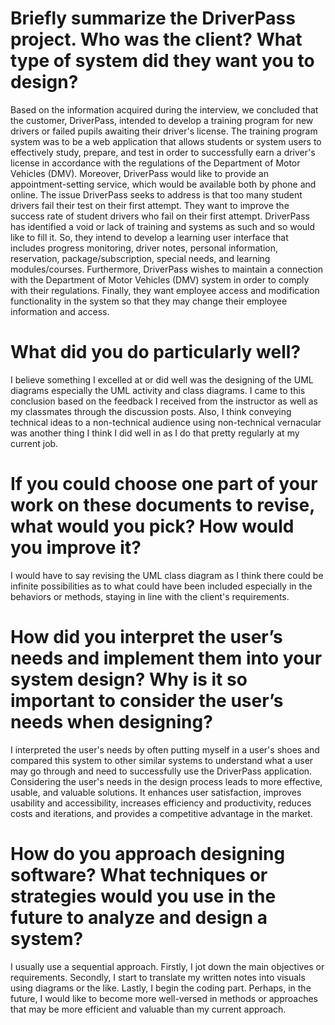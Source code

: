# Briefly summarize the DriverPass project. Who was the client? What type of system did they want you to design?

Based on the information acquired during the interview, we concluded that the customer, DriverPass, intended to develop a training program for new drivers or failed pupils awaiting their driver's license. The training program system was to be a web application that allows students or system users to effectively study, prepare, and test in order to successfully earn a driver's license in accordance with the regulations of the Department of Motor Vehicles (DMV). Moreover, DriverPass would like to provide an appointment-setting service, which would be available both by phone and online. The issue DriverPass seeks to address is that too many student drivers fail their test on their first attempt. They want to improve the success rate of student drivers who fail on their first attempt. DriverPass has identified a void or lack of training and systems as such and so would like to fill it. So, they intend to develop a learning user interface that includes progress monitoring, driver notes, personal information, reservation, package/subscription, special needs, and learning modules/courses. Furthermore, DriverPass wishes to maintain a connection with the Department of Motor Vehicles (DMV) system in order to comply with their regulations. Finally, they want employee access and modification functionality in the system so that they may change their employee information and access.

# What did you do particularly well?

I believe something I excelled at or did well was the designing of the UML diagrams especially the UML activity and class diagrams. I came to this conclusion based on the feedback I received from the instructor as well as my classmates through the discussion posts. Also, I think conveying technical ideas to a non-technical audience using non-technical vernacular was another thing I think I did well in as I do that pretty regularly at my current job.

# If you could choose one part of your work on these documents to revise, what would you pick? How would you improve it?

I would have to say revising the UML class diagram as I think there could be infinite possibilities as to what could have been included especially in the behaviors or methods, staying in line with the client's requirements.

# How did you interpret the user’s needs and implement them into your system design? Why is it so important to consider the user’s needs when designing?

I interpreted the user's needs by often putting myself in a user's shoes and compared this system to other similar systems to understand what a user may go through and need to successfully use the DriverPass application. Considering the user's needs in the design process leads to more effective, usable, and valuable solutions. It enhances user satisfaction, improves usability and accessibility, increases efficiency and productivity, reduces costs and iterations, and provides a competitive advantage in the market.

# How do you approach designing software? What techniques or strategies would you use in the future to analyze and design a system?

I usually use a sequential approach. Firstly, I jot down the main objectives or requirements. Secondly, I start to translate my written notes into visuals using diagrams or the like. Lastly, I begin the coding part. Perhaps, in the future, I would like to become more well-versed in methods or approaches that may be more efficient and valuable than my current approach. 
